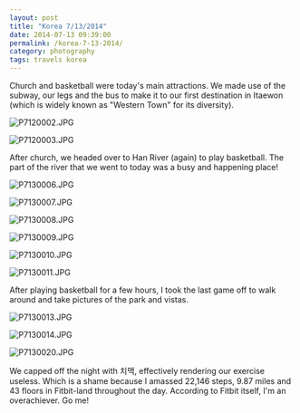 ```yaml
---
layout: post
title: "Korea 7/13/2014"
date: 2014-07-13 09:39:00
permalink: /korea-7-13-2014/
category: photography
tags: travels korea
---
```

Church and basketball were today's main attractions. We made use of the subway, our legs and the bus to make it to our first destination in Itaewon (which is widely known as "Western Town" for its diversity).

![P7120002.JPG](http://img.svbtle.com/bvbecmliefquda.jpg)

![P7120003.JPG](http://img.svbtle.com/y9cmmew8kmmvg.jpg)

After church, we headed over to Han River (again) to play basketball. The part of the river that we went to today was a busy and happening place!

![P7130006.JPG](http://img.svbtle.com/utynqbg7oqojpg.jpg)

![P7130007.JPG](http://img.svbtle.com/jwza4z1vip4ela.jpg)

![P7130008.JPG](http://img.svbtle.com/r2iqziaz7gqesa.jpg)

![P7130009.JPG](http://img.svbtle.com/o0ajidzsjjtguw.jpg)

![P7130010.JPG](http://img.svbtle.com/2sthbfqygqnfa.jpg)

![P7130011.JPG](http://img.svbtle.com/qfd58bj9riqcw.jpg)

After playing basketball for a few hours, I took the last game off to walk around and take pictures of the park and vistas.

![P7130013.JPG](http://img.svbtle.com/atp7j92ubbo0pg.jpg)

![P7130014.JPG](http://img.svbtle.com/lhkdanoabwq1ga.jpg)

![P7130020.JPG](http://img.svbtle.com/oushlcjnsxqkwg.jpg)

We capped off the night with 치맥, effectively rendering our exercise useless. Which is a shame because I amassed 22,146 steps, 9.87 miles and 43 floors in Fitbit-land throughout the day. According to Fitbit itself, I'm an overachiever. Go me!

